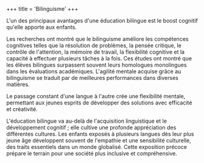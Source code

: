 +++
title = 'Bilinguisme'
+++

L'un des principaux avantages d'une éducation bilingue est le boost cognitif qu'elle apporte aux enfants.

Les recherches ont montré que le bilinguisme améliore les compétences cognitives telles que la résolution de problèmes, la pensée critique, le contrôle de l'attention, la mémoire de travail, la flexibilité cognitive et la capacité à effectuer plusieurs tâches à la fois. Ces études ont montré que les élèves bilingues surpassent souvent leurs homologues monolingues dans les évaluations académiques. L'agilité mentale acquise grâce au bilinguisme se traduit par de meilleures performances dans diverses matières.

Le passage constant d'une langue à l'autre crée une flexibilité mentale, permettant aux jeunes esprits de développer des solutions avec efficacité et créativité.

L'éducation bilingue va au-delà de l'acquisition linguistique et le développement cognitif ; elle cultive une profonde appréciation des différentes cultures. Les enfants exposés à plusieurs langues dès leur plus jeune âge développent souvent de l'empathie et une sensibilité culturelle, des traits essentiels dans un monde globalisé. Cette exposition précoce prépare le terrain pour une société plus inclusive et compréhensive.
